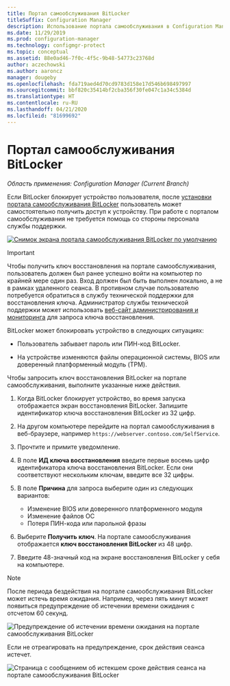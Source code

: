 ```yaml
---
title: Портал самообслуживания BitLocker
titleSuffix: Configuration Manager
description: Использование портала самообслуживания в Configuration Manager для восстановления BitLocker
ms.date: 11/29/2019
ms.prod: configuration-manager
ms.technology: configmgr-protect
ms.topic: conceptual
ms.assetid: 88e0ad46-7f0c-4f5c-9b48-54773c23768d
author: aczechowski
ms.author: aaroncz
manager: dougeby
ms.openlocfilehash: fda719aed4d70cd9783d158e17d546b698497997
ms.sourcegitcommit: bbf820c35414bf2cba356f30fe047c1a34c5384d
ms.translationtype: HT
ms.contentlocale: ru-RU
ms.lasthandoff: 04/21/2020
ms.locfileid: "81699692"
---
```

# <a name="bitlocker-self-service-portal"></a>Портал самообслуживания BitLocker

*Область применения: Configuration Manager (Current Branch)*

<!--3601034-->

Если BitLocker блокирует устройство пользователя, после [установки портала самообслуживания BitLocker](setup-websites.md) пользователь может самостоятельно получить доступ к устройству. При работе с порталом самообслуживания не требуется помощь со стороны персонала службы поддержки.

[![Снимок экрана портала самообслуживания BitLocker по умолчанию](media/bitlocker-self-service-portal.png)](media/bitlocker-self-service-portal.png#lightbox)

> [!IMPORTANT]
> Чтобы получить ключ восстановления на портале самообслуживания, пользователь должен был ранее успешно войти на компьютер по крайней мере один раз. Вход должен был быть выполнен локально, а не в рамках удаленного сеанса. В противном случае пользователю потребуется обратиться в службу технической поддержки для восстановления ключа. Администратор службы технической поддержки может использовать [веб-сайт администрирования и мониторинга](helpdesk-portal.md) для запроса ключа восстановления.

BitLocker может блокировать устройство в следующих ситуациях:

- Пользователь забывает пароль или ПИН-код BitLocker.

- На устройстве изменяются файлы операционной системы, BIOS или доверенный платформенный модуль (TPM).

Чтобы запросить ключ восстановления BitLocker на портале самообслуживания, выполните указанные ниже действия.

1. Когда BitLocker блокирует устройство, во время запуска отображается экран восстановления BitLocker. Запишите идентификатор ключа восстановления BitLocker из 32 цифр.

1. На другом компьютере перейдите на портал самообслуживания в веб-браузере, например `https://webserver.contoso.com/SelfService`.

1. Прочтите и примите уведомление.

1. В поле **ИД ключа восстановления** введите первые восемь цифр идентификатора ключа восстановления BitLocker. Если они соответствуют нескольким ключам, введите все 32 цифры.

1. В поле **Причина** для запроса выберите один из следующих вариантов:

    - Изменение BIOS или доверенного платформенного модуля
    - Изменение файлов ОС
    - Потеря ПИН-кода или парольной фразы

1. Выберите **Получить ключ**. На портале самообслуживания отображается **ключ восстановления BitLocker** из 48 цифр.

1. Введите 48-значный код на экране восстановления BitLocker у себя на компьютере.

> [!NOTE]
> После периода бездействия на портале самообслуживания BitLocker может истечь время ожидания. Например, через пять минут может появиться предупреждение об истечении времени ожидания с отсчетом 60 секунд.
>
> ![Предупреждение об истечении времени ожидания на портале самообслуживания BitLocker](media/bitlocker-self-service-portal-timeout-warning.png)
>
> Если не отреагировать на предупреждение, срок действия сеанса истечет.
>
> ![Страница с сообщением об истекшем сроке действия сеанса на портале самообслуживания BitLocker](media/bitlocker-self-service-portal-session-expired.png)
